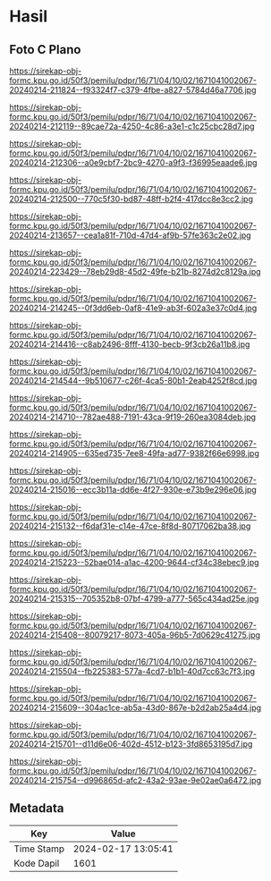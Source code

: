 # Hasil

## Foto C Plano

https://sirekap-obj-formc.kpu.go.id/50f3/pemilu/pdpr/16/71/04/10/02/1671041002067-20240214-211824--f93324f7-c379-4fbe-a827-5784d46a7706.jpg

https://sirekap-obj-formc.kpu.go.id/50f3/pemilu/pdpr/16/71/04/10/02/1671041002067-20240214-212119--89cae72a-4250-4c86-a3e1-c1c25cbc28d7.jpg

https://sirekap-obj-formc.kpu.go.id/50f3/pemilu/pdpr/16/71/04/10/02/1671041002067-20240214-212306--a0e9cbf7-2bc9-4270-a9f3-f36995eaade6.jpg

https://sirekap-obj-formc.kpu.go.id/50f3/pemilu/pdpr/16/71/04/10/02/1671041002067-20240214-212500--770c5f30-bd87-48ff-b2f4-417dcc8e3cc2.jpg

https://sirekap-obj-formc.kpu.go.id/50f3/pemilu/pdpr/16/71/04/10/02/1671041002067-20240214-213657--cea1a81f-710d-47d4-af9b-57fe363c2e02.jpg

https://sirekap-obj-formc.kpu.go.id/50f3/pemilu/pdpr/16/71/04/10/02/1671041002067-20240214-223429--78eb29d8-45d2-49fe-b21b-8274d2c8129a.jpg

https://sirekap-obj-formc.kpu.go.id/50f3/pemilu/pdpr/16/71/04/10/02/1671041002067-20240214-214245--0f3dd6eb-0af8-41e9-ab3f-602a3e37c0d4.jpg

https://sirekap-obj-formc.kpu.go.id/50f3/pemilu/pdpr/16/71/04/10/02/1671041002067-20240214-214416--c8ab2496-8fff-4130-becb-9f3cb26a11b8.jpg

https://sirekap-obj-formc.kpu.go.id/50f3/pemilu/pdpr/16/71/04/10/02/1671041002067-20240214-214544--9b510677-c26f-4ca5-80b1-2eab4252f8cd.jpg

https://sirekap-obj-formc.kpu.go.id/50f3/pemilu/pdpr/16/71/04/10/02/1671041002067-20240214-214710--782ae488-7191-43ca-9f19-260ea3084deb.jpg

https://sirekap-obj-formc.kpu.go.id/50f3/pemilu/pdpr/16/71/04/10/02/1671041002067-20240214-214905--635ed735-7ee8-49fa-ad77-9382f66e6998.jpg

https://sirekap-obj-formc.kpu.go.id/50f3/pemilu/pdpr/16/71/04/10/02/1671041002067-20240214-215016--ecc3b11a-dd6e-4f27-930e-e73b9e296e06.jpg

https://sirekap-obj-formc.kpu.go.id/50f3/pemilu/pdpr/16/71/04/10/02/1671041002067-20240214-215132--f6daf31e-c14e-47ce-8f8d-80717062ba38.jpg

https://sirekap-obj-formc.kpu.go.id/50f3/pemilu/pdpr/16/71/04/10/02/1671041002067-20240214-215223--52bae014-a1ac-4200-9644-cf34c38ebec9.jpg

https://sirekap-obj-formc.kpu.go.id/50f3/pemilu/pdpr/16/71/04/10/02/1671041002067-20240214-215315--705352b8-07bf-4799-a777-565c434ad25e.jpg

https://sirekap-obj-formc.kpu.go.id/50f3/pemilu/pdpr/16/71/04/10/02/1671041002067-20240214-215408--80079217-8073-405a-96b5-7d0629c41275.jpg

https://sirekap-obj-formc.kpu.go.id/50f3/pemilu/pdpr/16/71/04/10/02/1671041002067-20240214-215504--fb225383-577a-4cd7-b1b1-40d7cc63c7f3.jpg

https://sirekap-obj-formc.kpu.go.id/50f3/pemilu/pdpr/16/71/04/10/02/1671041002067-20240214-215609--304ac1ce-ab5a-43d0-867e-b2d2ab25a4d4.jpg

https://sirekap-obj-formc.kpu.go.id/50f3/pemilu/pdpr/16/71/04/10/02/1671041002067-20240214-215701--d11d6e06-402d-4512-b123-3fd8653195d7.jpg

https://sirekap-obj-formc.kpu.go.id/50f3/pemilu/pdpr/16/71/04/10/02/1671041002067-20240214-215754--d996865d-afc2-43a2-93ae-9e02ae0a6472.jpg


## Metadata

| Key        | Value               |
| ---------- | ------------------- |
| Time Stamp | 2024-02-17 13:05:41 |
| Kode Dapil | 1601                |



